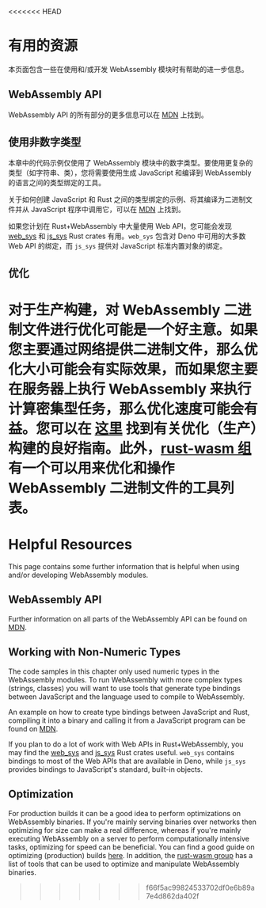 <<<<<<< HEAD
# 有用的资源

本页面包含一些在使用和/或开发 WebAssembly 模块时有帮助的进一步信息。

## WebAssembly API

WebAssembly API 的所有部分的更多信息可以在
[MDN](https://developer.mozilla.org/en-US/docs/WebAssembly) 上找到。

## 使用非数字类型

本章中的代码示例仅使用了 WebAssembly
模块中的数字类型。要使用更复杂的类型（如字符串、类），您将需要使用生成
JavaScript 和编译到 WebAssembly 的语言之间的类型绑定的工具。

关于如何创建 JavaScript 和 Rust 之间的类型绑定的示例、将其编译为二进制文件并从
JavaScript 程序中调用它，可以在
[MDN](https://developer.mozilla.org/en-US/docs/WebAssembly/Rust_to_wasm)
上找到。

如果您计划在 Rust+WebAssembly 中大量使用 Web API，您可能会发现
[web_sys](https://rustwasm.github.io/wasm-bindgen/web-sys/index.html) 和
[js_sys](https://rustwasm.github.io/wasm-bindgen/contributing/js-sys/index.html)
Rust crates 有用。`web_sys` 包含对 Deno 中可用的大多数 Web API 的绑定，而
`js_sys` 提供对 JavaScript 标准内置对象的绑定。

## 优化

对于生产构建，对 WebAssembly
二进制文件进行优化可能是一个好主意。如果您主要通过网络提供二进制文件，那么优化大小可能会有实际效果，而如果您主要在服务器上执行
WebAssembly 来执行计算密集型任务，那么优化速度可能会有益。您可以在
[这里](https://rustwasm.github.io/docs/book/reference/code-size.html)
找到有关优化（生产）构建的良好指南。此外，[rust-wasm 组](https://rustwasm.github.io/docs/book/reference/tools.html)有一个可以用来优化和操作
WebAssembly 二进制文件的工具列表。
=======
# Helpful Resources

This page contains some further information that is helpful when using and/or
developing WebAssembly modules.

## WebAssembly API

Further information on all parts of the WebAssembly API can be found on
[MDN](https://developer.mozilla.org/en-US/docs/WebAssembly).

## Working with Non-Numeric Types

The code samples in this chapter only used numeric types in the WebAssembly
modules. To run WebAssembly with more complex types (strings, classes) you will
want to use tools that generate type bindings between JavaScript and the
language used to compile to WebAssembly.

An example on how to create type bindings between JavaScript and Rust, compiling
it into a binary and calling it from a JavaScript program can be found on
[MDN](https://developer.mozilla.org/en-US/docs/WebAssembly/Rust_to_wasm).

If you plan to do a lot of work with Web APIs in Rust+WebAssembly, you may find
the [web_sys](https://rustwasm.github.io/wasm-bindgen/web-sys/index.html) and
[js_sys](https://rustwasm.github.io/wasm-bindgen/contributing/js-sys/index.html)
Rust crates useful. `web_sys` contains bindings to most of the Web APIs that are
available in Deno, while `js_sys` provides bindings to JavaScript's standard,
built-in objects.

## Optimization

For production builds it can be a good idea to perform optimizations on
WebAssembly binaries. If you're mainly serving binaries over networks then
optimizing for size can make a real difference, whereas if you're mainly
executing WebAssembly on a server to perform computationally intensive tasks,
optimizing for speed can be beneficial. You can find a good guide on optimizing
(production) builds
[here](https://rustwasm.github.io/docs/book/reference/code-size.html). In
addition, the
[rust-wasm group](https://rustwasm.github.io/docs/book/reference/tools.html) has
a list of tools that can be used to optimize and manipulate WebAssembly
binaries.
>>>>>>> f66f5ac99824533702df0e6b89a7e4d862da402f
